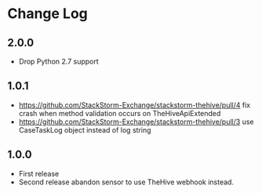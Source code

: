 # Change Log

## 2.0.0

* Drop Python 2.7 support

## 1.0.1

- https://github.com/StackStorm-Exchange/stackstorm-thehive/pull/4 fix crash when method validation occurs on TheHiveApiExtended
- https://github.com/StackStorm-Exchange/stackstorm-thehive/pull/3 use CaseTaskLog object instead of log string

## 1.0.0

- First release
- Second release abandon sensor to use TheHive webhook instead.
